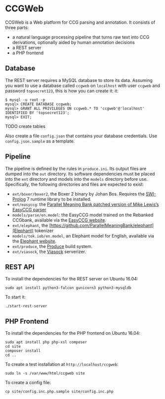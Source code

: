 CCGWeb
======

CCGWeb is a Web platform for CCG parsing and annotation. It consists of three
parts:

* a natural language processing pipeline that turns raw text into CCG
  derivations, optionally aided by human annotation decisions
* a REST server
* a PHP frontend

Database
--------

The REST server requires a MySQL database to store its data. Assuming you want
to use a database called `ccgweb` on `localhost` with user `ccgweb` and password
`topsecret123`, this is how you can create it:
it:

    $ mysql -u root -p
    mysql> CREATE DATABASE ccgweb;
    mysql> GRANT ALL PRIVILEGES ON ccgweb.* TO 'ccgweb'@'localhost' IDENTIFIED BY 'topsecret123';
    mysql> EXIT;

TODO create tables

Also create a file `config.json` that contains your database credentials. Use
`config.json.sample` as a template.

Pipeline
--------

The pipeline is defined by the rules in `produce.ini`. Its output files are
dumped into the `out` directory. Its software dependencies must be placed into
the `ext` directory and models into the `models` directory before use.
Specifically, the following directories and files are expected to exist:

* `ext/boxer/boxer2`, the Boxer 2 binary by Johan Bos. Requires the
  [SWI-Prolog](http://www.swi-prolog.org) 7 runtime library to be installed.
* `ext/easyccg`: the [Parallel Meaning Bank patched version of Mike Lewis’s
  EasyCCG parser](https://github.com/ParallelMeaningBank/easyccg)
* `models/parse/en.model`: the EasyCCG model trained on the Rebanked CCGbank,
  available via the
  [EasyCCG website](http://homepages.inf.ed.ac.uk/s1049478/easyccg.html).
* `ext/elephant`, the
  [https://github.com/ParallelMeaningBank/elephant](Elephant) tokenizer
* `models/tok.iob/en.model`, an Elephant model for English, available via the
  [Elephant website](http://gmb.let.rug.nl/elephant/about.php).
* `ext/produce`, the [Produce](https://github.com/texttheater/produce) build
  system.
* `ext/viasock`, the [Viasock](https://github.com/texttheater/produce)
  serverizer.

REST API
--------

To install the dependencies for the REST server on Ubuntu 16.04:

    sudo apt install python3-falcon gunicorn3 python3-mysqldb

To start it:

    ./start-rest-server

PHP Frontend
------------

To install the dependencies for the PHP frontend on Ubuntu 16.04:

    sudo apt install php php-xsl composer
    cd site
    composer install
    cd ..

To create a test installation at `http://localhost/ccgweb`:

    sudo ln -s /var/www/html/ccgweb site

To create a config file:

    cp site/config.inc.php.sample site/config.inc.php
